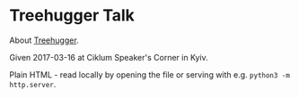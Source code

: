 # Treehugger Talk

About [Treehugger](https://github.com/timeoutdigital/treehugger).

Given 2017-03-16 at Ciklum Speaker's Corner in Kyiv.

Plain HTML - read locally by opening the file or serving with e.g.
`python3 -m http.server`.
